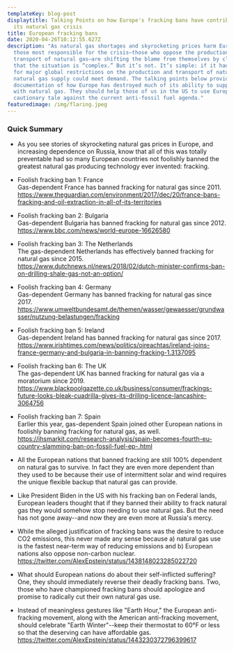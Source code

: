 ```yaml
---
templateKey: blog-post
displaytitle: Talking Points on how Europe's fracking bans have contributed to
  its natural gas crisis
title: European fracking bans
date: 2020-04-26T10:12:55.627Z
description: "As natural gas shortages and skyrocketing prices harm Europe,
  those most responsible for the crisis—those who oppose the production and
  transport of natural gas—are shifting the blame from themselves by claiming
  that the situation is “complex.” But it’s not. It’s simple: if it hadn’t been
  for major global restrictions on the production and transport of natural gas,
  natural gas supply could meet demand. The talking points below provide clear
  documentation of how Europe has destroyed much of its ability to supply itself
  with natural gas. They should help those of us in the US to use Europe as a
  cautionary tale against the current anti-fossil fuel agenda."
featuredimage: /img/flaring.jpeg
---
```

### Quick Summary

- As you see stories of skyrocketing natural gas prices in Europe, and increasing dependence on Russia, know that all of this was totally preventable had so many European countries not foolishly banned the greatest natural gas producing technology ever invented: fracking.

- Foolish fracking ban 1: France\
Gas-dependent France has banned fracking for natural gas since 2011. https://www.theguardian.com/environment/2017/dec/20/france-bans-fracking-and-oil-extraction-in-all-of-its-territories

- Foolish fracking ban 2: Bulgaria\
Gas-dependent Bulgaria has banned fracking for natural gas since 2012.\
https://www.bbc.com/news/world-europe-16626580

- Foolish fracking ban 3: The Netherlands\
The gas-dependent Netherlands has effectively banned fracking for natural gas since 2015.\
https://www.dutchnews.nl/news/2018/02/dutch-minister-confirms-ban-on-drilling-shale-gas-not-an-option/

- Foolish fracking ban 4: Germany\
Gas-dependent Germany has banned fracking for natural gas since 2017.\
https://www.umweltbundesamt.de/themen/wasser/gewaesser/grundwasser/nutzung-belastungen/fracking

- Foolish fracking ban 5: Ireland\
Gas-dependent Ireland has banned fracking for natural gas since 2017.\
https://www.irishtimes.com/news/politics/oireachtas/ireland-joins-france-germany-and-bulgaria-in-banning-fracking-1.3137095

- Foolish fracking ban 6: The UK\
The gas-dependent UK has banned fracking for natural gas via a moratorium since 2019.\
https://www.blackpoolgazette.co.uk/business/consumer/frackings-future-looks-bleak-cuadrilla-gives-its-drilling-licence-lancashire-3064756

- Foolish fracking ban 7: Spain\
Earlier this year, gas-dependent Spain joined other European nations in foolishly banning fracking for natural gas, as well.\
https://ihsmarkit.com/research-analysis/spain-becomes-fourth-eu-country-slamming-ban-on-fossil-fuel-ep-.html

- All the European nations that banned fracking are still 100% dependent on natural gas to survive. In fact they are even more dependent than they used to be because their use of intermittent solar and wind requires the unique flexible backup that natural gas can provide.

- Like President Biden in the US with his fracking ban on Federal lands, European leaders thought that if they banned their ability to frack natural gas they would somehow stop needing to use natural gas. But the need has not gone away--and now they are even more at Russia's mercy.

- While the alleged justification of fracking bans was the desire to reduce CO2 emissions, this never made any sense because a) natural gas use is the fastest near-term way of reducing emissions and b) European nations also oppose non-carbon nuclear.\
https://twitter.com/AlexEpstein/status/1438148023285022720

- What should European nations do about their self-inflicted suffering? One, they should immediately reverse their deadly fracking bans. Two, those who have championed fracking bans should apologize and promise to radically cut their own natural gas use.

- Instead of meaningless gestures like "Earth Hour," the European anti-fracking movement, along with the American anti-fracking movement, should celebrate "Earth Winter"--keep their thermostat to 60°F or less so that the deserving can have affordable gas.\
https://twitter.com/AlexEpstein/status/1443230372796399617